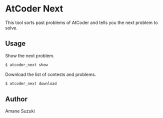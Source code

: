 # AtCoder Next

This tool sorts past problems of AtCoder and tells you the next problem to solve.

## Usage

Show the next problem.

```bash
$ atcoder_next show
```

Download the list of contests and problems.

```bash
$ atcoder_next download
```

## Author

Amane Suzuki
